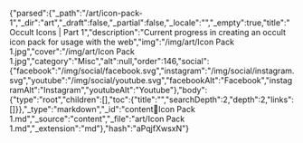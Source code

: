 {"parsed":{"_path":"/art/icon-pack-1","_dir":"art","_draft":false,"_partial":false,"_locale":"","_empty":true,"title":"Occult Icons | Part 1","description":"Current progress in creating an occult icon pack for usage with the web","img":"/img/art/Icon Pack 1.jpg","cover":"/img/art/Icon Pack 1.jpg","category":"Misc","alt":null,"order":146,"social":{"facebook":"/img/social/facebook.svg","instagram":"/img/social/instagram.svg","youtube":"/img/social/youtube.svg","facebookAlt":"Facebook","instagramAlt":"Instagram","youtubeAlt":"Youtube"},"body":{"type":"root","children":[],"toc":{"title":"","searchDepth":2,"depth":2,"links":[]}},"_type":"markdown","_id":"content:art:Icon Pack 1.md","_source":"content","_file":"art/Icon Pack 1.md","_extension":"md"},"hash":"aPqjfXwsxN"}